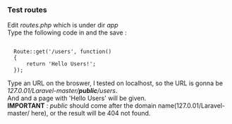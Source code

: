 <h3>Test routes</h3>
Edit <i>routes.php</i> which is under dir <i>app</i><br/>
Type the following code in and the save : <br>
<pre><code>
  Route::get('/users', function()
  {
      return 'Hello Users!';
  });
</code></pre>
Type an URL on the broswer, I tested on localhost, so the URL is gonna be <i>127.0.01/Laravel-master/<b>public</b>/users</i>.<br/>
And and a page with 'Hello Users' will be given.<br>
<b>IMPORTANT</b> : <i>public</i> should come after the domain name(127.0.01/Laravel-master/ here), or the result will be 404 not found.
